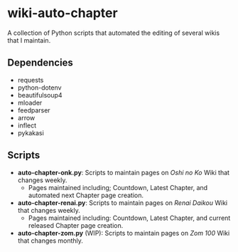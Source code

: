 # wiki-auto-chapter
A collection of Python scripts that automated the editing of several wikis that I maintain.

## Dependencies
- requests
- python-dotenv
- beautifulsoup4
- mloader
- feedparser
- arrow
- inflect
- pykakasi

## Scripts
- **auto-chapter-onk.py**: Scripts to maintain pages on *Oshi no Ko* Wiki that changes weekly.
  - Pages maintained including; Countdown, Latest Chapter, and automated next Chapter page creation.
- **auto-chapter-renai.py**: Scripts to maintain pages on *Renai Daikou* Wiki that changes weekly.
  - Pages maintained including: Countdown, Latest Chapter, and current released Chapter page creation.
- **auto-chapter-zom.py** (WIP): Scripts to maintain pages on *Zom 100* Wiki that changes monthly.
